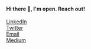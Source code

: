 #### Hi there 👋, I'm open. Reach out!
[LinkedIn](https://linkedin.com/in/braulio94)<br>
[Twitter](https://twitter.com/brauliocaassule)<br>
[Email](braulio.cassule94@outlook.com)<br>
[Medium](https://medium.com/@brauliocassule94)<br> 
